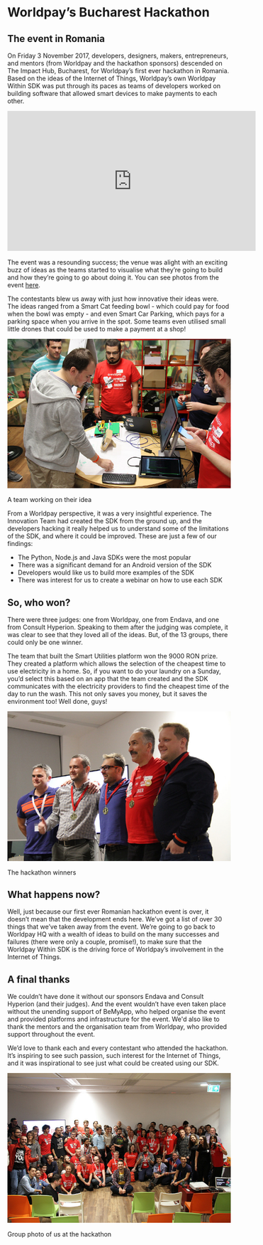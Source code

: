 # Worldpay’s Bucharest Hackathon
## The event in Romania
On Friday 3 November 2017, developers, designers, makers, entrepreneurs, and  mentors (from Worldpay and the hackathon sponsors) descended on The Impact Hub, Bucharest, for Worldpay’s first ever hackathon in Romania. Based on the ideas of the Internet of Things, Worldpay’s own Worldpay Within SDK was put through its paces as teams of developers worked on building software that allowed smart devices to make payments to each other.

<iframe width="560" height="315" src="https://www.youtube.com/embed/zm2vLlktVmk?rel=0" frameborder="0" gesture="media" allow="encrypted-media" allowfullscreen></iframe>

The event was a resounding success; the venue was alight with an exciting buzz of ideas as the teams started to visualise what they’re going to build and how they’re going to go about doing it. You can see photos from the event [here](https://www.flickr.com/photos/bemyapp/albums/72157662247969258/page1).

The contestants blew us away with just how innovative their ideas were. The ideas ranged from a Smart Cat feeding bowl - which could pay for food when the bowl was empty - and even Smart Car Parking, which pays for a parking space when you arrive in the spot. Some teams even utilised small little drones that could be used to make a payment at a shop!

![Development work](images/hackathon-photos/photo-1.jpg)
<figcaption>A team working on their idea</figcaption>

From a Worldpay perspective, it was a very insightful experience. The Innovation Team had created the SDK from the ground up, and the developers hacking it really helped us to understand some of the limitations of the SDK, and where it could be improved. These are just a few of our findings:

* 	The Python, Node.js and Java SDKs were the most popular
* 	There was a significant demand for an Android version of the SDK
* 	Developers would like us to build more examples of the SDK
* 	There was interest for us to create a webinar on how to use each SDK

## So, who won?
There were three judges: one from Worldpay, one from Endava, and one from Consult Hyperion. Speaking to them after the judging was complete, it was clear to see that they loved all of the ideas. But, of the 13 groups, there could only be one winner.

The team that built the Smart Utilities platform won the 9000 RON prize. They created a platform which allows the selection of the cheapest time to use electricity in a home. So, if you want to do your laundry on a Sunday, you’d select this based on an app that the team created and the SDK communicates with the electricity providers to find the cheapest time of the day to run the wash. This not only saves you money, but it saves the environment too! Well done, guys!

![Smart Utilities](images/hackathon-photos/photo-2.jpg)
<figcaption>The hackathon winners</figcaption>

## What happens now?
Well, just because our first ever Romanian hackathon event is over, it doesn’t mean that the development ends here. We’ve got a list of over 30 things that we’ve taken away from the event. We’re going to go back to Worldpay HQ with a wealth of ideas to build on the many successes and failures (there were only a couple, promise!), to make sure that the Worldpay Within SDK is the driving force of Worldpay’s involvement in the Internet of Things.

## A final thanks
We couldn’t have done it without our sponsors Endava and Consult Hyperion (and their judges). And the event wouldn’t have even taken place without the unending support of BeMyApp, who helped organise the event and provided platforms and infrastructure for the event. We'd also like to thank the  mentors and the organisation team from Worldpay, who provided support throughout the event.

We’d love to thank each and every contestant who attended the hackathon. It’s inspiring to see such passion, such interest for the Internet of Things, and it was inspirational to see just what could be created using our SDK.

![The contestants, mentors and sponsors](images/hackathon-photos/photo-3.jpg)
<figcaption>Group photo of us at the hackathon</figcaption>
